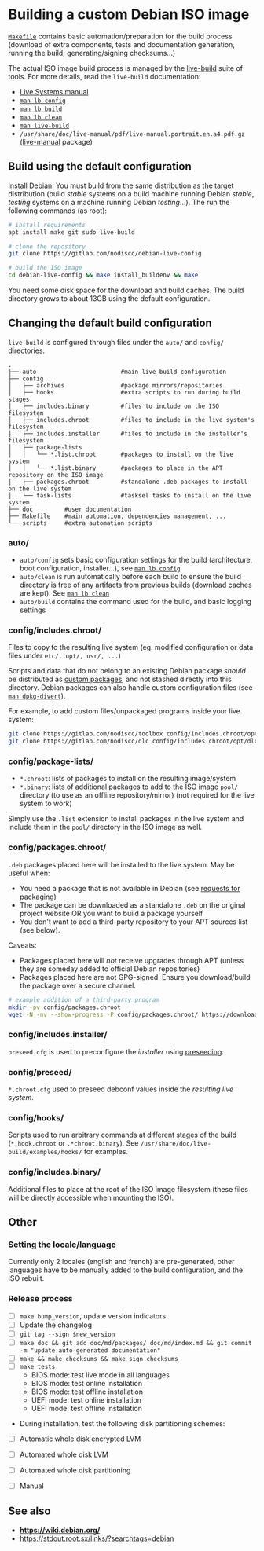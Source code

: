 # Building a custom Debian ISO image

[`Makefile`](https://gitlab.com/nodiscc/debian-live-config/-/blob/master/Makefile) contains basic automation/preparation for the build process (download of extra components, tests and documentation generation, running the build, generating/signing checksums...)

The actual ISO image build process is managed by the [live-build](https://www.debian.org/devel/debian-live/) suite of tools. For more details, read the `live-build` documentation:

* [Live Systems manual](https://live-team.pages.debian.net/live-manual/html/live-manual/index.en.html)
* [`man lb config`](httpshttps://manpages.debian.org/buster/live-build/lb_config.1.en.html)
* [`man lb build`](https://manpages.debian.org/buster/live-build/lb_build.1.en.html)
* [`man lb clean`](https://manpages.debian.org/buster/live-build/lb_clean.1.en.html)
* [`man live-build`](https://manpages.debian.org/stretch/live-build/live-build.7.en.html)
* `/usr/share/doc/live-manual/pdf/live-manual.portrait.en.a4.pdf.gz` ([live-manual](https://packages.debian.org/buster/live-manual) package)


## Build using the default configuration

Install [Debian](https://www.debian.org). You must build from the same distribution as the target distribution (build *stable* systems on a build machine running Debian *stable*, *testing* systems on a machine running Debian *testing*...). The run the following commands (as root):

```bash
# install requirements
apt install make git sudo live-build

# clone the repository
git clone https://gitlab.com/nodiscc/debian-live-config

# build the ISO image
cd debian-live-config && make install_buildenv && make
```

You need some disk space for the download and build caches. The build directory grows to about 13GB using the default configuration.


## Changing the default build configuration



`live-build` is configured through files under the `auto/` and `config/` directories.

```
.
├── auto                        #main live-build configuration
├── config
│   ├── archives                #package mirrors/repositories
│   ├── hooks                   #extra scripts to run during build stages
│   ├── includes.binary         #files to include on the ISO filesystem
│   ├── includes.chroot         #files to include in the live system's filesystem
│   ├── includes.installer      #files to include in the installer's filesystem
│   ├── package-lists
│   │   └── *.list.chroot		#packages to install on the live system
│   │   └── *.list.binary		#packages to place in the APT repository on the ISO image
│   ├── packages.chroot         #standalone .deb packages to install on the live system
│   └── task-lists              #tasksel tasks to install on the live system
├── doc			#user documentation
├── Makefile	#main automation, dependencies management, ...
└── scripts		#extra automation scripts

```

### auto/

* `auto/config` sets basic configuration settings for the build (architecture, boot configuration, installer...), see [`man lb config`](httpshttps://manpages.debian.org/buster/live-build/lb_config.1.en.html)
* `auto/clean` is run automatically before each build to ensure the build directory is free of any artifacts from previous builds (download caches are kept). See [`man lb clean`](https://manpages.debian.org/buster/live-build/lb_clean.1.en.html)
* `auto/build` contains the command used for the build, and basic logging settings


### config/includes.chroot/

Files to copy to the resulting live system (eg. modified configuration or data files under `etc/, opt/, usr/, ...`)

Scripts and data that do not belong to an existing Debian package _should_ be distributed as [custom packages](http://wiki.debian.org/Packaging), and not stashed directly into this directory. Debian packages can also handle custom configuration files (see [`man dpkg-divert`](https://manpages.debian.org/buster/dpkg/dpkg-divert.1.en.html)).

For example, to add custom files/unpackaged programs inside your live system:

```bash
git clone https://gitlab.com/nodiscc/toolbox config/includes.chroot/opt/toolbox
git clone https://gitlab.com/nodiscc/dlc config/includes.chroot/opt/dlc
```

### config/package-lists/

* `*.chroot`: lists of packages to install on the resulting image/system
* `*.binary`: lists of additional packages to add to the ISO image `pool/` directory (to use as an offline repository/mirror) (not required for the live system to work)

Simply use the `.list` extension to install packages in the live system and include them in the `pool/` directory in the ISO image as well.


### config/packages.chroot/

`.deb` packages placed here will be installed to the live system. May be useful when:

- You need a package that is not available in Debian (see [requests for packaging](http://wnpp.debian.net/))
- The package can be downloaded as a standalone `.deb` on the original project website OR you want to build a package yourself
- You don't want to add a third-party repository to your APT sources list (see below).

Caveats:

 - Packages placed here will _not_ receive upgrades through APT (unless they are someday added to official Debian repositories)
 - Packages placed here are not GPG-signed. Ensure you download/build the package over a secure channel.

```bash
# example addition of a third-party program
mkdir -pv config/packages.chroot
wget -N -nv --show-progress -P config/packages.chroot/ https://download.opensuse.org/repositories/home:/strycore/Debian_9.0/amd64/lutris_0.5.2.2_amd64.deb
```


### config/includes.installer/

`preseed.cfg` is used to preconfigure the _installer_ using [preseeding](https://wiki.debian.org/Preseed).


### config/preseed/

`*.chroot.cfg` used to preseed debconf values inside the _resulting live system_.


### config/hooks/

Scripts used to run arbitrary commands at different stages of the build (`*.hook.chroot` or `.*chroot.binary`). See `/usr/share/doc/live-build/examples/hooks/` for examples.


### config/includes.binary/

Additional files to place at the root of the ISO image filesystem (these files will be directly accessible when mounting the ISO).

## Other

### Setting the locale/language

Currently only 2 locales (english and french) are pre-generated, other languages have to be manually added to the build configuration, and the ISO rebuilt.


### Release process

 - [ ] `make bump_version`, update version indicators
 - [ ] Update the changelog
 - [ ] `git tag --sign $new_version`
 - [ ] `make doc && git add doc/md/packages/ doc/md/index.md && git commit -m "update auto-generated documentation"`
 - [ ] `make && make checksums && make sign_checksums`
 - [ ] `make tests`
   - BIOS mode: test live mode in all languages
   - BIOS mode: test online installation
   - BIOS mode: test offline installation
   - UEFI mode: test online installation
   - UEFI mode: test offline installation
  - During installation, test the following disk partitioning schemes:
   - [ ] Automatic whole disk encrypted LVM
   - [ ] Automated whole disk LVM
   - [ ] Automated whole disk partitioning
   - [ ] Manual


## See also

 - **https://wiki.debian.org/**
 - https://stdout.root.sx/links/?searchtags=debian
